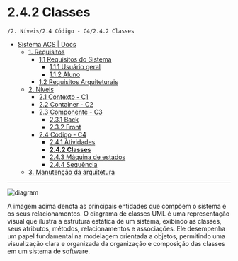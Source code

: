 # 2.4.2 Classes

`/2. Níveis/2.4 Código - C4/2.4.2 Classes`

* [Sistema ACS | Docs](../../../README.md)
  * [1. Requisitos](../../../1.%20Requisitos/README.md)
    * [1.1 Requisitos do Sistema](../../../1.%20Requisitos/1.1%20Requisitos%20do%20Sistema/README.md)
      * [1.1.1 Usuário geral](../../../1.%20Requisitos/1.1%20Requisitos%20do%20Sistema/1.1.1%20Usu%C3%A1rio%20geral/README.md)
      * [1.1.2 Aluno](../../../1.%20Requisitos/1.1%20Requisitos%20do%20Sistema/1.1.2%20Aluno/README.md)
    * [1.2 Requisitos Arquiteturais](../../../1.%20Requisitos/1.2%20Requisitos%20Arquiteturais/README.md)
  * [2. Níveis](../../../2.%20N%C3%ADveis/README.md)
    * [2.1 Contexto - C1](../../../2.%20N%C3%ADveis/2.1%20Contexto%20-%20C1/README.md)
    * [2.2 Container - C2](../../../2.%20N%C3%ADveis/2.2%20Container%20-%20C2/README.md)
    * [2.3 Componente - C3](../../../2.%20N%C3%ADveis/2.3%20Componente%20-%20C3/README.md)
      * [2.3.1 Back](../../../2.%20N%C3%ADveis/2.3%20Componente%20-%20C3/2.3.1%20Back/README.md)
      * [2.3.2 Front](../../../2.%20N%C3%ADveis/2.3%20Componente%20-%20C3/2.3.2%20Front/README.md)
    * [2.4 Código - C4](../../../2.%20N%C3%ADveis/2.4%20C%C3%B3digo%20-%20C4/README.md)
      * [2.4.1 Atividades](../../../2.%20N%C3%ADveis/2.4%20C%C3%B3digo%20-%20C4/2.4.1%20Atividades/README.md)
      * [**2.4.2 Classes**](../../../2.%20N%C3%ADveis/2.4%20C%C3%B3digo%20-%20C4/2.4.2%20Classes/README.md)
      * [2.4.3 Máquina de estados](../../../2.%20N%C3%ADveis/2.4%20C%C3%B3digo%20-%20C4/2.4.3%20M%C3%A1quina%20de%20estados/README.md)
      * [2.4.4 Sequência](../../../2.%20N%C3%ADveis/2.4%20C%C3%B3digo%20-%20C4/2.4.4%20Sequ%C3%AAncia/README.md)
  * [3. Manutenção da arquitetura](../../../3.%20Manuten%C3%A7%C3%A3o%20da%20arquitetura/README.md)

---

![diagram](https://www.plantuml.com/plantuml/svg/0/ZLLDRnen43s7Ns5nQXk1rEigIeC8JIibKPMe9yJ1s0EuyTeRVr1Gc__UiNSDNfQDUjcrtynutviFxurrr3XVoW6Jr5eoOKviXTkJ-VmNtT9YQSQ-WZ5bTbng3dAS71OBycTmCHAy8FTQhN59Tn8ACi7dJFaI0GwM6L4veLL1dfqHqGssL7eQm0Tm6yrjPlkjpOlKb3_GNK64SXaq1UF4IZ3gy2FVbOCrcC5Rmpep8gktmK75w9eCFmrRzeAmuyucsPmRm7UlwjhU5SsWolXRPm1S1d21a60vn91NjlMhR8DvMu99qfakAmabg6Du4lpJWgcLDiGReH4lYCUNFPERFdcPJrUY4ouKzaXIEsXfnWQwZMK9pr1XnLlxLCA2hF0LbUN5NEuTp1VrISvZEsHidYCK-ob9Vu9N3zP5zRcsa87FmuEv8APUdJPs9wu9F3WKX3RBb47jZNqdUT7SpPkYPPudoenM-p97E1TX3gZy5eweozwfSFFrKN-5a-G-WetzJFCQm0nCtA5IfwN5rikiJhz0FidKi8tO0fwtr5e2LI54h1NmhqAUAsn3v4nH3sgJbbILJ6xFhBSY_cVMuv5zkGh6Rg9MNih7TZbPbGykAAEbR8tgnQW28pHFqrnjjCeFW98AcNiZDvmKda5RF21onoQP8hsEgPtxJUYKcR92wUEerU3EWRBq5Bx3l7N07s1VlR3q28EYIzd-5Af5DaywtVMNQt0JZzUvmOu6--4ZJZ4c15YWVlM5G230BRap5AzkdbptrtLeo7eObn2N95uAEs5CU-KUjPhjAc601_k1HClXNhENhdsACLWJGQNjFsHMoylXStTDR9lKP9rRvlH7qeu8rqjZmDkbNhKlbuv_WsC7nyK0cmZCYZA8_NiB3hld-9cql_ex7aU7mGtc6t_h_m00)

A imagem acima denota as principais entidades que compõem o sistema e os seus relacionamentos. O diagrama de classes UML
é uma representação visual que ilustra a estrutura estática de um sistema, exibindo as classes, seus atributos, métodos,
relacionamentos e associações. Ele desempenha um papel fundamental na modelagem orientada a objetos, permitindo uma 
visualização clara e organizada da organização e composição das classes em um sistema de software.